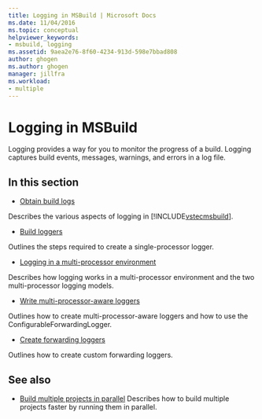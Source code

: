 ```yaml
---
title: Logging in MSBuild | Microsoft Docs
ms.date: 11/04/2016
ms.topic: conceptual
helpviewer_keywords:
- msbuild, logging
ms.assetid: 9aea2e76-8f60-4234-913d-598e7bbad808
author: ghogen
ms.author: ghogen
manager: jillfra
ms.workload:
- multiple
---
```

# Logging in MSBuild
Logging provides a way for you to monitor the progress of a build. Logging captures build events, messages, warnings, and errors in a log file.

## In this section
- [Obtain build logs](../msbuild/obtaining-build-logs-with-msbuild.md)

 Describes the various aspects of logging in [!INCLUDE[vstecmsbuild](../extensibility/internals/includes/vstecmsbuild_md.md)].

- [Build loggers](../msbuild/build-loggers.md)

 Outlines the steps required to create a single-processor logger.

- [Logging in a multi-processor environment](../msbuild/logging-in-a-multi-processor-environment.md)

 Describes how logging works in a multi-processor environment and the two multi-processor logging models.

- [Write multi-processor-aware loggers](../msbuild/writing-multi-processor-aware-loggers.md)

 Outlines how to create multi-processor-aware loggers and how to use the ConfigurableForwardingLogger.

- [Create forwarding loggers](../msbuild/creating-forwarding-loggers.md)

 Outlines how to create custom forwarding loggers.

## See also
- [Build multiple projects in parallel](../msbuild/building-multiple-projects-in-parallel-with-msbuild.md)
 Describes how to build multiple projects faster by running them in parallel.
